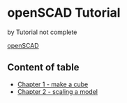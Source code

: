 # openSCAD Tutorial

by Tutorial not complete

[openSCAD](https://www.openscad.org/)

## Content of table
- [Chapter 1 - make a cube](./openscad_tutorial_chapter_1/chapter_1.md)
- [Chapter 2 - scaling a model](./openscad_tutorial_chapter_2/chapter_2.md)